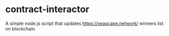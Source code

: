 # contract-interactor
A simple node.js script that updates https://seascape.network/ winners list on blockchain
